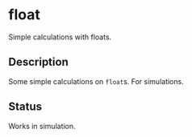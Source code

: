 # float

Simple calculations with floats.

## Description

Some simple calculations on `float`s. For simulations.

## Status

Works in simulation.
